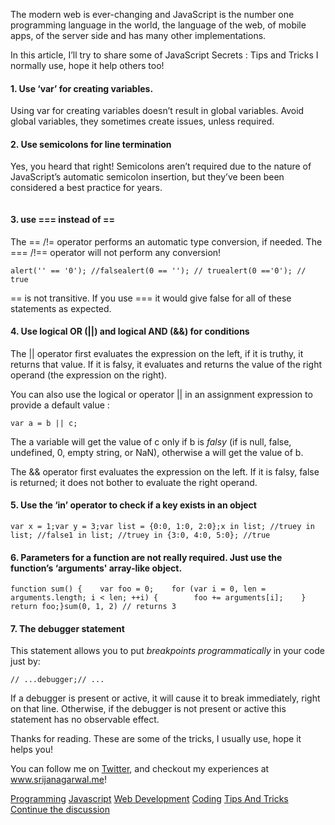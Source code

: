 <p>The modern web is ever-changing and JavaScript is the number one programming language in the world, the language of the web, of mobile apps, of the server side and has many other implementations.</p><p>In this article, I&#x2019;ll try to share some of JavaScript Secrets&#xA0;: Tips and Tricks I normally use, hope it help others&#xA0;too!</p><h4>1. Use &#x2018;var&#x2019; for creating variables.</h4><p>Using var for creating variables doesn&#x2019;t result in global variables. Avoid global variables, they sometimes create issues, unless required.</p><h4>2. Use semicolons for line termination</h4><p>Yes, you heard that right! Semicolons aren&#x2019;t required due to the nature of JavaScript&#x2019;s automatic semicolon insertion, but they&#x2019;ve been been considered a best practice for&#xA0;years.</p><figure><img alt src="https://hackernoon.com/hn-images/1*j6O9VYZEzaOjQuBgoFB-yA.png"></figure><h4>3. use === instead of&#xA0;==</h4><p>The == /!= operator performs an automatic type conversion, if needed. The === /!== operator will not perform any conversion!</p><pre><code class="language-markup">alert(&apos;&apos; == &apos;0&apos;); //falsealert(0 == &apos;&apos;); // truealert(0 ==&apos;0&apos;); // true</code></pre><p>== is not transitive. If you use === it would give false for all of these statements as expected.</p><h4>4. Use logical OR (||) and logical AND (&amp;&amp;) for conditions</h4><p>The || operator first evaluates the expression on the left, if it is truthy, it returns that value. If it is falsy, it evaluates and returns the value of the right operand (the expression on the&#xA0;right).</p><p>You can also use the logical or operator || in an assignment expression to provide a default value&#xA0;:</p><pre><code class="language-markup">var a = b || c;</code></pre><p>The a variable will get the value of c only if b is <em>falsy</em> (if is null, false, undefined, 0, empty string, or NaN), otherwise a will get the value of&#xA0;b.</p><p>The &amp;&amp; operator first evaluates the expression on the left. If it is falsy, false is returned; it does not bother to evaluate the right&#xA0;operand.</p><h4>5. Use the &#x2018;<strong>in&#x2019;</strong> operator to check if a key exists in an&#xA0;object</h4><pre><code class="language-markup">var x = 1;var y = 3;var list = {0:0, 1:0, 2:0};x in list; //truey in list; //false1 in list; //truey in {3:0, 4:0, 5:0}; //true</code></pre><h4>6. Parameters for a function are not really required. Just use the function&#x2019;s &#x2018;arguments&apos; array-like object.</h4><pre><code class="language-markup">function sum() {    var foo = 0;    for (var i = 0, len = arguments.length; i &lt; len; ++i) {        foo += arguments[i];    }    return foo;}sum(0, 1, 2) // returns 3</code></pre><h4>7. <strong>The </strong><strong>debugger statement</strong></h4><p>This statement allows you to put <em>breakpoints programmatically</em> in your code just&#xA0;by:</p><pre><code class="language-markup">// ...debugger;// ...</code></pre><p>If a debugger is present or active, it will cause it to break immediately, right on that line. Otherwise, if the debugger is not present or active this statement has no observable effect.</p><p>Thanks for reading. These are some of the tricks, I usually use, hope it helps&#xA0;you!</p><p>You can follow me on <a href="http://www.twitter.com/srijancse">Twitter</a>, and checkout my experiences at <a href="http://www.srijanagarwal.me">www.srijanagarwal.me</a>!</p>                <div class="archive-tags">                                        <a class="tag" href="https://hackernoon.com/tagged/programming">Programming</a>                                        <a class="tag" href="https://hackernoon.com/tagged/javascript">Javascript</a>                                        <a class="tag" href="https://hackernoon.com/tagged/web-development">Web Development</a>                                        <a class="tag" href="https://hackernoon.com/tagged/coding">Coding</a>                                        <a class="tag" href="https://hackernoon.com/tagged/tips-and-tricks">Tips And Tricks</a>                  </div>                <div class="twitter-discussion">          <a target="_blank" href="https://twitter.com/search?q=https%3A%2F%2Fhackernoon.com%2Fjavascript-secrets-tips-and-tricks-i-normally-use-99c46cccd5ca">Continue the discussion <i class="fab fa-twitter"></i></a>        </div>